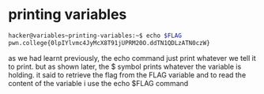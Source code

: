 # printing variables

```bash
hacker@variables~printing-variables:~$ echo $FLAG
pwn.college{0lpIYlvmc4JyMcX8T91jUPRM20O.ddTN1QDLzATN0czW}
```

as we had learnt previously, the echo command just print whatever we tell it to print. but as shown later, the $ symbol prints whatever the variable is holding.
it said to retrieve the flag from the FLAG variable and to read the content of the variable i use the echo $FLAG command
